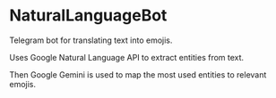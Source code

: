 # NaturalLanguageBot

Telegram bot for translating text into emojis.

Uses Google Natural Language API to extract entities from text.

Then Google Gemini is used to map the most used entities to relevant emojis.
